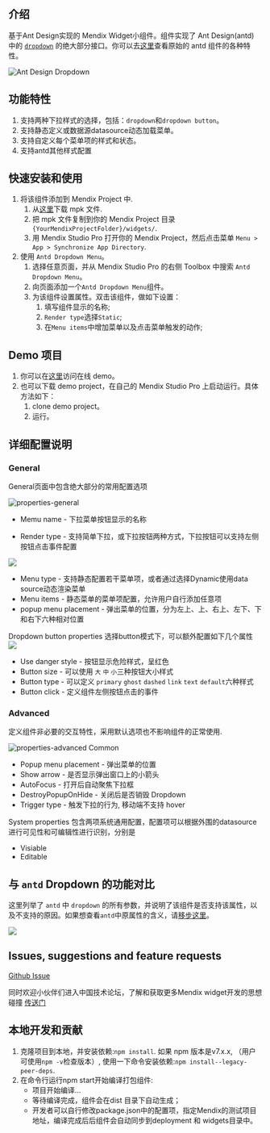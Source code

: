 ## 介绍

基于Ant Design实现的 Mendix Widget小组件。组件实现了 Ant Design(antd) 中的 [`dropdown`](https://ant.design/components/dropdown-cn) 的绝大部分接口。你可以去[这里](https://ant.design/components/dropdown-cn)查看原始的 antd 组件的各种特性。

![Ant Design Dropdown](./resources/dropdown%20menu.png)

## 功能特性

1. 支持两种下拉样式的选择，包括：`dropdown`和`dropdown button`。
2. 支持静态定义或数据源datasource动态加载菜单。
3. 支持自定义每个菜单项的样式和状态。
4. 支持antd其他样式配置

## 快速安装和使用

1. 将该组件添加到 Mendix Project 中.
    1. 从[这里](https://github.com/wiwengweng/mendix-antd-dropdown-menu/releases/download/antdropdownmenu-v1.0.0/mendix.AntDropdownMenu.mpk)下载 mpk 文件.
    3. 把 mpk 文件复制到你的 Mendix Project 目录 `{YourMendixProjectFolder}/widgets/`.
    4. 用 Mendix Studio Pro 打开你的 Mendix Project，然后点击菜单 `Menu > App > Synchronize App Directory`.
2. 使用 `Antd Dropdown Menu`。
    1. 选择任意页面，并从 Mendix Studio Pro 的右侧 Toolbox 中搜索 `Antd Dropdown Menu`。
    2. 向页面添加一个`Antd Dropdown Menu`组件。
    3. 为该组件设置属性。双击该组件，做如下设置：
        1. 填写组件显示的名称;
        2. `Render type`选择`Static`;
        3. 在`Menu items`中增加菜单以及点击菜单触发的动作;

## Demo 项目

1. 你可以在[这里](todo)访问在线 demo。  
2. 也可以下载 demo project，在自己的 Mendix Studio Pro 上启动运行。具体方法如下：
    1. clone demo project。
    2. 运行。
    

## 详细配置说明

### General

General页面中包含绝大部分的常用配置选项

![properties-general](./resources/configuration.png)

* Memu name - 下拉菜单按钮显示的名称

* Render type - 支持简单下拉，或下拉按钮两种方式，下拉按钮可以支持左侧按钮点击事件配置

![](./resources/dropdown-type.png)
* Menu type - 支持静态配置若干菜单项，或者通过选择Dynamic使用data source动态渲染菜单
* Menu items - 静态菜单的菜单项配置，允许用户自行添加任意项
* popup menu placement - 弹出菜单的位置，分为左上、上、右上、左下、下和右下六种相对位置





Dropdown button properties
选择button模式下，可以额外配置如下几个属性
![](./resources/dropdown-button.png)
* Use danger style - 按钮显示危险样式，呈红色
* Button size - 可以使用 `大` `中` `小`三种按钮大小样式
* Button type - 可以定义 `primary` `ghost` `dashed` `link` `text` `default`六种样式
* Button click - 定义组件左侧按钮点击的事件


### Advanced

定义组件非必要的交互特性，采用默认选项也不影响组件的正常使用.

![properties-advanced](./resources/advanced.png)
Common
* Popup menu placement - 弹出菜单的位置
* Show arrow - 是否显示弹出窗口上的小箭头
* AutoFocus - 打开后自动聚焦下拉框
* DestroyPopupOnHide - 关闭后是否销毁 Dropdown
* Trigger type - 触发下拉的行为, 移动端不支持 hover

System properties
包含两项系统通用配置，配置项可以根据外围的datasource进行可见性和可编辑性进行识别，分别是
* Visiable
* Editable

## 与 `antd` Dropdown 的功能对比

这里列举了 `antd` 中 `dropdown` 的所有参数，并说明了该组件是否支持该属性，以及不支持的原因。如果想查看`antd`中原属性的含义，请[移步这里](https://ant.design/components/dropdown-cn)。

![](./resources/feature_supported.png)
## Issues, suggestions and feature requests
[Github Issue](https://github.com/wiwengweng/mendix-antd-dropdown-menu/issues)

同时欢迎小伙伴们进入中国技术论坛，了解和获取更多Mendix widget开发的思想碰撞 [传送门](https://marketplace.siemens.com.cn/low-code-community)

## 本地开发和贡献

1. 克隆项目到本地，并安装依赖:`npm install`. 如果 npm 版本是v7.x.x, （用户可使用`npm -v`检查版本）, 使用一下命令安装依赖:`npm install--legacy-peer-deps`.
2. 在命令行运行npm start开始编译打包组件:
    * 项目开始编译...
    * 等待编译完成，组件会在dist 目录下自动生成；
    * 开发者可以自行修改package.json中的配置项，指定Mendix的测试项目地址，编译完成后后组件会自动同步到deployment 和 widgets目录中。